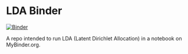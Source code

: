# LDA Binder

[![Binder](https://mybinder.org/badge_logo.svg)](https://mybinder.org/v2/gh/Biancabrown/LDA-binder/master)

A repo intended to run LDA (Latent Dirichlet Allocation)
in a notebook on MyBinder.org.

